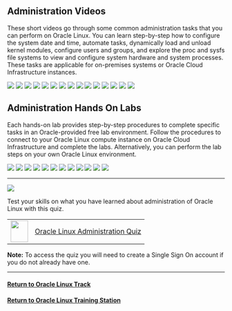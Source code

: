## Administration Videos
These short videos go through some common administration tasks that you can perform on Oracle Linux. You can learn step-by-step how to configure the system date and time, automate tasks, dynamically load and unload kernel modules, configure users and groups, and explore the proc and sysfs file systems to view and configure system hardware and system processes. These tasks are applicable for on-premises systems or Oracle Cloud Infrastructure instances.

[![](../../common/images/datetime_tmp.png)](https://youtu.be/q8VlYiF5sx8)
[![](../../common/images/procfs_tmp.png)](https://youtu.be/1F51ZHAVfAk)
[![](../../common/images/sysfs_tmp.png)](https://youtu.be/j9x2cuOE5_Y)
[![](../../common/images/cron_tmp.png)](https://youtu.be/BpPGoRYTv9I)
[![](../../common/images/anacron_tmp.png)](https://youtu.be/EIV3lpTeqXo)
[![](../../common/images/kernelmod_tmp.png)](https://youtu.be/AeW42ZyzHrQ)
[![](../../common/images/usergrp_tmp.png)](https://youtu.be/fag6aHNUkdQ)
[![](../../common/images/passage_tmp.png)](https://youtu.be/WrcnDpj3axQ)
[![](../../common/images/ftp_tmp.png)](https://youtu.be/xpBBUPLEkZg)
[![](../../common/images/vim_tmp.png)](https://youtu.be/5xKldV3knzU)
[![](../../common/images/leapp_tmp.png)](https://youtu.be/kxeBILa3YNc)
[![](../../common/images/cgroups_tmp.png)](https://youtu.be/AiYK0VBW7e4)
[![](../../common/images/selinux_tmp.png)](https://youtu.be/meKjLOxEu_o)
[![](../../common/images/pam_tmp.png)](https://youtu.be/KRGC2lElVC8)
[![](../../common/images/udev_tmp.png)](https://youtu.be/y3q8HAMTPDc)

## Administration Hands On Labs
Each hands-on lab provides step-by-step procedures to complete specific tasks in an Oracle-provided free lab environment. Follow the procedures to connect to your Oracle Linux compute instance on Oracle Cloud Infrastructure and complete the labs. Alternatively, you can perform the lab steps on your own Oracle Linux environment.

[![](../../common/images/user_grp_lab.png)](https://luna.oracle.com/lab/fb0e97c0-4522-422f-8be3-dd6f70a7b96e)
[![](../../common/images/chrony_lab.png)](https://luna.oracle.com/lab/4946609e-41e4-4d26-8501-da948bb299ba)
[![](../../common/images/crontab_lab.png)](https://luna.oracle.com/lab/d857ff70-1799-472e-b413-32ea7e356470)
[![](../../common/images/tmux_lab.png)](https://luna.oracle.com/lab/4dda7413-1a31-47bf-96c1-8fa6c306dc6b)
[![](../../common/images/postfix_lab.png)](https://luna.oracle.com/lab/4255c51c-4f52-45f3-a3e8-125b8cf1b40b)
[![](../../common/images/starttls_lab.png)](https://luna.oracle.com/lab/6c0d44b2-1247-4780-a1ae-09f283812ef8)
[![](../../common/images/nginx_lab.png)](https://luna.oracle.com/lab/54fa9d88-4243-4b4f-bae2-d52ec8cfb688)
[![](../../common/images/leapp_lab.png)](https://luna.oracle.com/lab/908d0e5b-4444-400a-87a7-2a9ec8c27550)
[![](../../common/images/cgroups_lab.png)](https://luna.oracle.com/lab/14d89b6d-627b-4f1f-b859-4761e3ed352c)
[![](../../common/images/selinux_lab.png)](https://luna.oracle.com/lab/89a09fdd-47c2-4755-b98e-35863bdf7bc0)
[![](../../common/images/freeipa_lab.png)](https://luna.oracle.com/lab/19bfac85-6c1e-4775-8fc3-6f55022a8e47)
[![](../../common/images/ol_keycloak_lab.png)](https://luna.oracle.com/lab/752793ff-9f74-4bb0-b848-90c5bcae4388)

---

![](../../common/images/quiz1.png)
   
   
Test your skills on what you have learned about administration of Oracle Linux with this quiz.

<table>
    <tr>
    <td><img src="../../common/images/quiz_v2.png" width="40" height="50"></td>
    <td><a href="https://apexapps.oracle.com/pls/apex/f?p=ST_QUIZ:200:0::::P200_QUIZ_KEY:IJY13J">Oracle Linux Administration Quiz</a></td>
  </tr>
</table>
<b>Note:</b> To access the quiz you will need to create a Single Sign On account if you do not already have one.

---
#### [Return to Oracle Linux Track](../ol.md)

#### [Return to Oracle Linux Training Station](../../README.md)
